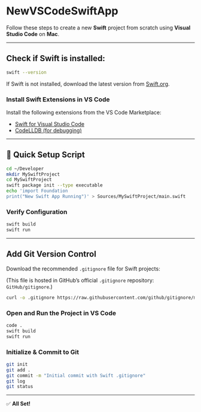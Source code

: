 # NewVSCodeSwiftApp

Follow these steps to create a new **Swift** project from scratch using **Visual Studio Code** on **Mac**.

---

## Check if Swift is installed:

```bash
swift --version
```

If Swift is not installed, download the latest version from [Swift.org](https://swift.org).

### Install Swift Extensions in VS Code

Install the following extensions from the VS Code Marketplace:

- [Swift for Visual Studio Code](https://marketplace.visualstudio.com/items?itemName=sswg.swift-lang)
- [CodeLLDB (for debugging)](https://marketplace.visualstudio.com/items?itemName=vadimcn.vscode-lldb)

---

## 🚀 Quick Setup Script

```bash
cd ~/Developer
mkdir MySwiftProject
cd MySwiftProject
swift package init --type executable
echo 'import Foundation
print("New Swift App Running")' > Sources/MySwiftProject/main.swift
```

### Verify Configuration

```bash
swift build
swift run
```

---

## Add Git Version Control

Download the recommended `.gitignore` file for Swift projects:

(This file is hosted in GitHub’s official `.gitignore` repository: `GitHub/gitignore`.)

```bash
curl -o .gitignore https://raw.githubusercontent.com/github/gitignore/main/Swift.gitignore 
```

### Open and Run the Project in VS Code

```bash
code .
swift build
swift run
```

### Initialize & Commit to Git

```bash
git init
git add .
git commit -m "Initial commit with Swift .gitignore"
git log
git status
```


---

✅ **All Set!**
